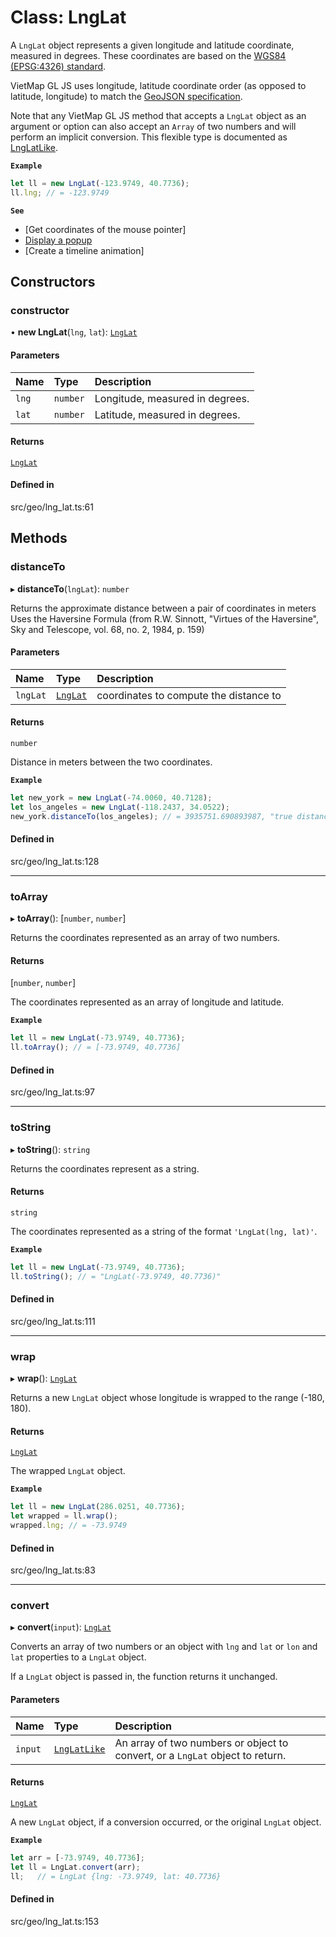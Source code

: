 # Class: LngLat

A `LngLat` object represents a given longitude and latitude coordinate, measured in degrees.
These coordinates are based on the [WGS84 (EPSG:4326) standard](https://en.wikipedia.org/wiki/World_Geodetic_System#WGS84).

VietMap GL JS uses longitude, latitude coordinate order (as opposed to latitude, longitude) to match the
[GeoJSON specification](https://tools.ietf.org/html/rfc7946).

Note that any VietMap GL JS method that accepts a `LngLat` object as an argument or option
can also accept an `Array` of two numbers and will perform an implicit conversion.
This flexible type is documented as [LngLatLike](../types/LngLatLike.md).

**`Example`**

```ts
let ll = new LngLat(-123.9749, 40.7736);
ll.lng; // = -123.9749
```

**`See`**

 - [Get coordinates of the mouse pointer]
 - [Display a popup](https://maps.vietmap.vn/docs/sdk-web-gl/popup/example-popup/popup/)
 - [Create a timeline animation]

## Constructors

### constructor

• **new LngLat**(`lng`, `lat`): [`LngLat`](LngLat.md)

#### Parameters

| Name | Type | Description |
| :------ | :------ | :------ |
| `lng` | `number` | Longitude, measured in degrees. |
| `lat` | `number` | Latitude, measured in degrees. |

#### Returns

[`LngLat`](LngLat.md)

#### Defined in

src/geo/lng_lat.ts:61

## Methods

### distanceTo

▸ **distanceTo**(`lngLat`): `number`

Returns the approximate distance between a pair of coordinates in meters
Uses the Haversine Formula (from R.W. Sinnott, "Virtues of the Haversine", Sky and Telescope, vol. 68, no. 2, 1984, p. 159)

#### Parameters

| Name | Type | Description |
| :------ | :------ | :------ |
| `lngLat` | [`LngLat`](LngLat.md) | coordinates to compute the distance to |

#### Returns

`number`

Distance in meters between the two coordinates.

**`Example`**

```ts
let new_york = new LngLat(-74.0060, 40.7128);
let los_angeles = new LngLat(-118.2437, 34.0522);
new_york.distanceTo(los_angeles); // = 3935751.690893987, "true distance" using a non-spherical approximation is ~3966km
```

#### Defined in

src/geo/lng_lat.ts:128

___

### toArray

▸ **toArray**(): [`number`, `number`]

Returns the coordinates represented as an array of two numbers.

#### Returns

[`number`, `number`]

The coordinates represented as an array of longitude and latitude.

**`Example`**

```ts
let ll = new LngLat(-73.9749, 40.7736);
ll.toArray(); // = [-73.9749, 40.7736]
```

#### Defined in

src/geo/lng_lat.ts:97

___

### toString

▸ **toString**(): `string`

Returns the coordinates represent as a string.

#### Returns

`string`

The coordinates represented as a string of the format `'LngLat(lng, lat)'`.

**`Example`**

```ts
let ll = new LngLat(-73.9749, 40.7736);
ll.toString(); // = "LngLat(-73.9749, 40.7736)"
```

#### Defined in

src/geo/lng_lat.ts:111

___

### wrap

▸ **wrap**(): [`LngLat`](LngLat.md)

Returns a new `LngLat` object whose longitude is wrapped to the range (-180, 180).

#### Returns

[`LngLat`](LngLat.md)

The wrapped `LngLat` object.

**`Example`**

```ts
let ll = new LngLat(286.0251, 40.7736);
let wrapped = ll.wrap();
wrapped.lng; // = -73.9749
```

#### Defined in

src/geo/lng_lat.ts:83

___

### convert

▸ **convert**(`input`): [`LngLat`](LngLat.md)

Converts an array of two numbers or an object with `lng` and `lat` or `lon` and `lat` properties
to a `LngLat` object.

If a `LngLat` object is passed in, the function returns it unchanged.

#### Parameters

| Name | Type | Description |
| :------ | :------ | :------ |
| `input` | [`LngLatLike`](../types/LngLatLike.md) | An array of two numbers or object to convert, or a `LngLat` object to return. |

#### Returns

[`LngLat`](LngLat.md)

A new `LngLat` object, if a conversion occurred, or the original `LngLat` object.

**`Example`**

```ts
let arr = [-73.9749, 40.7736];
let ll = LngLat.convert(arr);
ll;   // = LngLat {lng: -73.9749, lat: 40.7736}
```

#### Defined in

src/geo/lng_lat.ts:153
